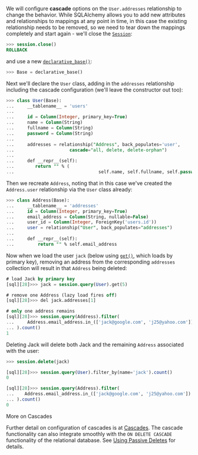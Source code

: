 We will configure **cascade** options on the `User.addresses` relationship to change the behavior. While SQLAlchemy allows you to add new attributes and relationships to mappings at any point in time, in this case the existing relationship needs to be removed, so we need to tear down the mappings completely and start again - we'll close the [`Session`](http://docs.sqlalchemy.org/session_api.html#sqlalchemy.orm.session.Session "sqlalchemy.orm.session.Session"):
    
```sql    
>>> session.close()
ROLLBACK
```

and use a new [`declarative_base()`](http://docs.sqlalchemy.org/extensions/declarative/api.html#sqlalchemy.ext.declarative.declarative_base "sqlalchemy.ext.declarative.declarative_base"):
    
```sql    
>>> Base = declarative_base()
```

Next we'll declare the `User` class, adding in the `addresses` relationship including the cascade configuration (we'll leave the constructor out too):
    
```sql    
>>> class User(Base):
...     __tablename__ = 'users'
...
...     id = Column(Integer, primary_key=True)
...     name = Column(String)
...     fullname = Column(String)
...     password = Column(String)
...
...     addresses = relationship("Address", back_populates='user',
...                     cascade="all, delete, delete-orphan")
...
...     def __repr__(self):
...        return "" % (
...                                self.name, self.fullname, self.password)
```

Then we recreate `Address`, noting that in this case we've created the `Address.user` relationship via the `User` class already:
    
```sql    
>>> class Address(Base):
...     __tablename__ = 'addresses'
...     id = Column(Integer, primary_key=True)
...     email_address = Column(String, nullable=False)
...     user_id = Column(Integer, ForeignKey('users.id'))
...     user = relationship("User", back_populates="addresses")
...
...     def __repr__(self):
...         return "" % self.email_address
```

Now when we load the user `jack` (below using [`get()`](http://docs.sqlalchemy.org/query.html#sqlalchemy.orm.query.Query.get "sqlalchemy.orm.query.Query.get"), which loads by primary key), removing an address from the corresponding `addresses` collection will result in that `Address` being deleted:
    
```sql    
# load Jack by primary key
[sql][28]>>> jack = session.query(User).get(5)

# remove one Address (lazy load fires off)
[sql][28]>>> del jack.addresses[1]

# only one address remains
[sql][28]>>> session.query(Address).filter(
...     Address.email_address.in_(['jack@google.com', 'j25@yahoo.com'])
... ).count()
1
```

Deleting Jack will delete both Jack and the remaining `Address` associated with the user:
    
```sql    
>>> session.delete(jack)

[sql][28]>>> session.query(User).filter_by(name='jack').count()
0

[sql][28]>>> session.query(Address).filter(
...    Address.email_address.in_(['jack@google.com', 'j25@yahoo.com'])
... ).count()
0
```

More on Cascades

Further detail on configuration of cascades is at [Cascades](http://docs.sqlalchemy.org/cascades.html#unitofwork-cascades). The cascade functionality can also integrate smoothly with the `ON DELETE CASCADE` functionality of the relational database. See [Using Passive Deletes](http://docs.sqlalchemy.org/collections.html#passive-deletes) for details.
